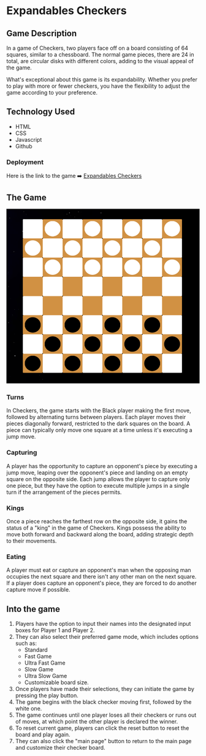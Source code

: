 # Expandables Checkers

## Game Description

In a game of Checkers, two players face off on a board consisting of 64 squares, similar to a chessboard. The normal game pieces, there are 24 in total, are circular disks with different colors, adding to the visual appeal of the game.

What's exceptional about this game is its expandability. Whether you prefer to play with more or fewer checkers, you have the flexibility to adjust the game according to your preference.

## Technology Used

- HTML
- CSS
- Javascript
- Github

### Deployment

Here is the link to the game  ➡️  [Expandables Checkers](https://game-checkers.vercel.app/)

## The Game

![Game](files/game.png)

### Turns

In Checkers, the game starts with the Black player making the first move, followed by alternating turns between players. Each player moves their pieces diagonally forward, restricted to the dark squares on the board. A piece can typically only move one square at a time unless it's executing a jump move.

### Capturing

A player has the opportunity to capture an opponent's piece by executing a jump move, leaping over the opponent's piece and landing on an empty square on the opposite side. Each jump allows the player to capture only one piece, but they have the option to execute multiple jumps in a single turn if the arrangement of the pieces permits.

### Kings

Once a piece reaches the farthest row on the opposite side, it gains the status of a "king" in the game of Checkers. Kings possess the ability to move both forward and backward along the board, adding strategic depth to their movements.

### Eating

A player must eat or capture an opponent's man when the opposing man occupies the next square and there isn't any other man on the next square. If a player does capture an opponent's piece, they are forced to do another capture move if possible.

## Into the game

1. Players have the option to input their names into the designated input boxes for Player 1 and Player 2.
2. They can also select their preferred game mode, which includes options such as:
    - Standard
    - Fast Game
    - Ultra Fast Game
    - Slow Game
    - Ultra Slow Game
    - Customizable board size.
3. Once players have made their selections, they can initiate the game by pressing the play button.
4. The game begins with the black checker moving first, followed by the white one.
5. The game continues until one player loses all their checkers or runs out of moves, at which point the other player is declared the winner.
6. To reset current game, players can click the reset button to reset the board and play again.
7. They can also click the "main page" button to return to the main page and customize their checker board.
